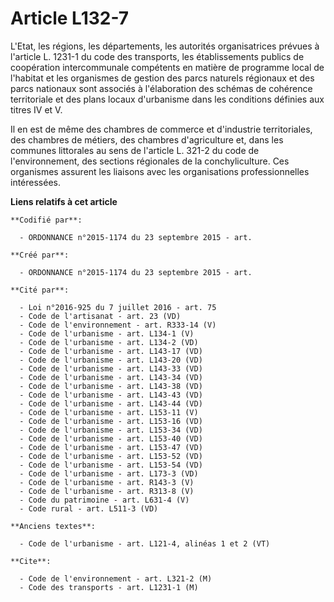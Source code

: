 # Article L132-7

L'Etat, les régions, les départements, les autorités organisatrices prévues à l'article L. 1231-1 du code des transports, les
établissements publics de coopération intercommunale compétents en matière de programme local de l'habitat et les organismes
de gestion des parcs naturels régionaux et des parcs nationaux sont associés à l'élaboration des schémas de cohérence
territoriale et des plans locaux d'urbanisme dans les conditions définies aux titres IV et V.

Il en est de même des chambres de commerce et d'industrie territoriales, des chambres de métiers, des chambres d'agriculture
et, dans les communes littorales au sens de l'article L. 321-2 du code de l'environnement, des sections régionales de la
conchyliculture. Ces organismes assurent les liaisons avec les organisations professionnelles intéressées.

**Liens relatifs à cet article**

	**Codifié par**:

	  - ORDONNANCE n°2015-1174 du 23 septembre 2015 - art.

	**Créé par**:

	  - ORDONNANCE n°2015-1174 du 23 septembre 2015 - art.

	**Cité par**:

	  - Loi n°2016-925 du 7 juillet 2016 - art. 75
	  - Code de l'artisanat - art. 23 (VD)
	  - Code de l'environnement - art. R333-14 (V)
	  - Code de l'urbanisme - art. L134-1 (V)
	  - Code de l'urbanisme - art. L134-2 (VD)
	  - Code de l'urbanisme - art. L143-17 (VD)
	  - Code de l'urbanisme - art. L143-20 (VD)
	  - Code de l'urbanisme - art. L143-33 (VD)
	  - Code de l'urbanisme - art. L143-34 (VD)
	  - Code de l'urbanisme - art. L143-38 (VD)
	  - Code de l'urbanisme - art. L143-43 (VD)
	  - Code de l'urbanisme - art. L143-44 (VD)
	  - Code de l'urbanisme - art. L153-11 (V)
	  - Code de l'urbanisme - art. L153-16 (VD)
	  - Code de l'urbanisme - art. L153-34 (VD)
	  - Code de l'urbanisme - art. L153-40 (VD)
	  - Code de l'urbanisme - art. L153-47 (VD)
	  - Code de l'urbanisme - art. L153-52 (VD)
	  - Code de l'urbanisme - art. L153-54 (VD)
	  - Code de l'urbanisme - art. L173-3 (VD)
	  - Code de l'urbanisme - art. R143-3 (V)
	  - Code de l'urbanisme - art. R313-8 (V)
	  - Code du patrimoine - art. L631-4 (V)
	  - Code rural - art. L511-3 (VD)

	**Anciens textes**:

	  - Code de l'urbanisme - art. L121-4, alinéas 1 et 2 (VT)

	**Cite**:

	  - Code de l'environnement - art. L321-2 (M)
	  - Code des transports - art. L1231-1 (M)
